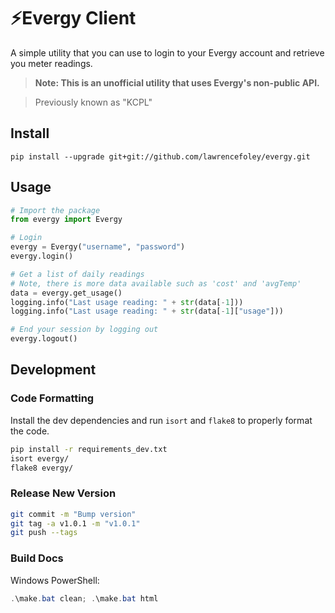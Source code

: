 # ⚡Evergy Client
A simple utility that you can use to login to your Evergy account and retrieve you meter readings.
> **Note: This is an unofficial utility that uses Evergy's non-public API.**

> Previously known as "KCPL"

## Install
```
pip install --upgrade git+git://github.com/lawrencefoley/evergy.git
```

## Usage

```python
# Import the package
from evergy import Evergy

# Login
evergy = Evergy("username", "password")
evergy.login()

# Get a list of daily readings
# Note, there is more data available such as 'cost' and 'avgTemp'
data = evergy.get_usage()
logging.info("Last usage reading: " + str(data[-1]))
logging.info("Last usage reading: " + str(data[-1]["usage"]))

# End your session by logging out
evergy.logout()
```

## Development
### Code Formatting
Install the dev dependencies and run `isort` and `flake8` to properly format the code.
```bash
pip install -r requirements_dev.txt
isort evergy/
flake8 evergy/
```

### Release New Version
```bash
git commit -m "Bump version"
git tag -a v1.0.1 -m "v1.0.1"
git push --tags
```

### Build Docs
Windows PowerShell:
```powershell
.\make.bat clean; .\make.bat html
```
